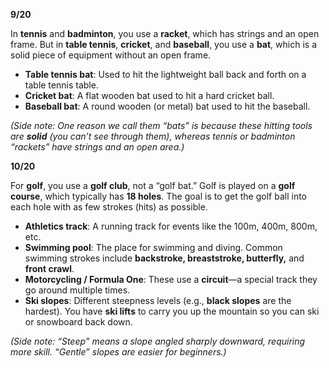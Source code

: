 **9/20**

In **tennis** and **badminton**, you use a **racket**, which has strings and an open frame. But in **table tennis**, **cricket**, and **baseball**, you use a **bat**, which is a solid piece of equipment without an open frame.

- **Table tennis bat**: Used to hit the lightweight ball back and forth on a table tennis table.
- **Cricket bat**: A flat wooden bat used to hit a hard cricket ball.
- **Baseball bat**: A round wooden (or metal) bat used to hit the baseball.

_(Side note: One reason we call them “bats” is because these hitting tools are **solid** (you can’t see through them), whereas tennis or badminton “rackets” have strings and an open area.)_

**10/20**

For **golf**, you use a **golf club**, not a “golf bat.” Golf is played on a **golf course**, which typically has **18 holes**. The goal is to get the golf ball into each hole with as few strokes (hits) as possible.

- **Athletics track**: A running track for events like the 100m, 400m, 800m, etc.
- **Swimming pool**: The place for swimming and diving. Common swimming strokes include **backstroke, breaststroke, butterfly,** and **front crawl**.
- **Motorcycling / Formula One**: These use a **circuit**—a special track they go around multiple times.
- **Ski slopes**: Different steepness levels (e.g., **black slopes** are the hardest). You have **ski lifts** to carry you up the mountain so you can ski or snowboard back down.

_(Side note: “Steep” means a slope angled sharply downward, requiring more skill. “Gentle” slopes are easier for beginners.)_